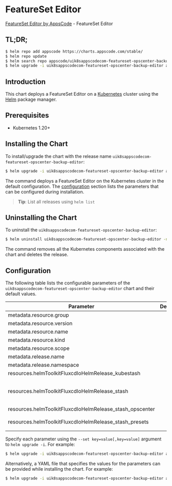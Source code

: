 # FeatureSet Editor

[FeatureSet Editor by AppsCode](https://appscode.com) - FeatureSet Editor

## TL;DR;

```bash
$ helm repo add appscode https://charts.appscode.com/stable/
$ helm repo update
$ helm search repo appscode/uik8sappscodecom-featureset-opscenter-backup-editor --version=v0.22.0
$ helm upgrade -i uik8sappscodecom-featureset-opscenter-backup-editor appscode/uik8sappscodecom-featureset-opscenter-backup-editor -n default --create-namespace --version=v0.22.0
```

## Introduction

This chart deploys a FeatureSet Editor on a [Kubernetes](http://kubernetes.io) cluster using the [Helm](https://helm.sh) package manager.

## Prerequisites

- Kubernetes 1.20+

## Installing the Chart

To install/upgrade the chart with the release name `uik8sappscodecom-featureset-opscenter-backup-editor`:

```bash
$ helm upgrade -i uik8sappscodecom-featureset-opscenter-backup-editor appscode/uik8sappscodecom-featureset-opscenter-backup-editor -n default --create-namespace --version=v0.22.0
```

The command deploys a FeatureSet Editor on the Kubernetes cluster in the default configuration. The [configuration](#configuration) section lists the parameters that can be configured during installation.

> **Tip**: List all releases using `helm list`

## Uninstalling the Chart

To uninstall the `uik8sappscodecom-featureset-opscenter-backup-editor`:

```bash
$ helm uninstall uik8sappscodecom-featureset-opscenter-backup-editor -n default
```

The command removes all the Kubernetes components associated with the chart and deletes the release.

## Configuration

The following table lists the configurable parameters of the `uik8sappscodecom-featureset-opscenter-backup-editor` chart and their default values.

|                        Parameter                         | Description |                                                                                                                                                                                                                                                                                                                                                                                                                                                                                                                                                                                                                                                                                                                                                                                                                                                                                                                                                                                                                                                                                                               Default                                                                                                                                                                                                                                                                                                                                                                                                                                                                                                                                                                                                                                                                                                                                                                                                                                                                                                                                                                                                                                                                                                               |
|----------------------------------------------------------|-------------|-------------------------------------------------------------------------------------------------------------------------------------------------------------------------------------------------------------------------------------------------------------------------------------------------------------------------------------------------------------------------------------------------------------------------------------------------------------------------------------------------------------------------------------------------------------------------------------------------------------------------------------------------------------------------------------------------------------------------------------------------------------------------------------------------------------------------------------------------------------------------------------------------------------------------------------------------------------------------------------------------------------------------------------------------------------------------------------------------------------------------------------------------------------------------------------------------------------------------------------------------------------------------------------------------------------------------------------------------------------------------------------------------------------------------------------------------------------------------------------------------------------------------------------------------------------------------------------------------------------------------------------------------------------------------------------------------------------------------------------------------------------------------------------------------------------------------------------------------------------------------------------------------------------------------------------------------------------------------------------------------------------------------------------------------------------------------------------------------------------------------------------------------------------------------------------------------------------------------------------|
| metadata.resource.group                                  |             | <code>ui.k8s.appscode.com</code>                                                                                                                                                                                                                                                                                                                                                                                                                                                                                                                                                                                                                                                                                                                                                                                                                                                                                                                                                                                                                                                                                                                                                                                                                                                                                                                                                                                                                                                                                                                                                                                                                                                                                                                                                                                                                                                                                                                                                                                                                                                                                                                                                                                                    |
| metadata.resource.version                                |             | <code>v1alpha1</code>                                                                                                                                                                                                                                                                                                                                                                                                                                                                                                                                                                                                                                                                                                                                                                                                                                                                                                                                                                                                                                                                                                                                                                                                                                                                                                                                                                                                                                                                                                                                                                                                                                                                                                                                                                                                                                                                                                                                                                                                                                                                                                                                                                                                               |
| metadata.resource.name                                   |             | <code>featuresets</code>                                                                                                                                                                                                                                                                                                                                                                                                                                                                                                                                                                                                                                                                                                                                                                                                                                                                                                                                                                                                                                                                                                                                                                                                                                                                                                                                                                                                                                                                                                                                                                                                                                                                                                                                                                                                                                                                                                                                                                                                                                                                                                                                                                                                            |
| metadata.resource.kind                                   |             | <code>FeatureSet</code>                                                                                                                                                                                                                                                                                                                                                                                                                                                                                                                                                                                                                                                                                                                                                                                                                                                                                                                                                                                                                                                                                                                                                                                                                                                                                                                                                                                                                                                                                                                                                                                                                                                                                                                                                                                                                                                                                                                                                                                                                                                                                                                                                                                                             |
| metadata.resource.scope                                  |             | <code>Cluster</code>                                                                                                                                                                                                                                                                                                                                                                                                                                                                                                                                                                                                                                                                                                                                                                                                                                                                                                                                                                                                                                                                                                                                                                                                                                                                                                                                                                                                                                                                                                                                                                                                                                                                                                                                                                                                                                                                                                                                                                                                                                                                                                                                                                                                                |
| metadata.release.name                                    |             | <code>RELEASE-NAME</code>                                                                                                                                                                                                                                                                                                                                                                                                                                                                                                                                                                                                                                                                                                                                                                                                                                                                                                                                                                                                                                                                                                                                                                                                                                                                                                                                                                                                                                                                                                                                                                                                                                                                                                                                                                                                                                                                                                                                                                                                                                                                                                                                                                                                           |
| metadata.release.namespace                               |             | <code>default</code>                                                                                                                                                                                                                                                                                                                                                                                                                                                                                                                                                                                                                                                                                                                                                                                                                                                                                                                                                                                                                                                                                                                                                                                                                                                                                                                                                                                                                                                                                                                                                                                                                                                                                                                                                                                                                                                                                                                                                                                                                                                                                                                                                                                                                |
| resources.helmToolkitFluxcdIoHelmRelease_kubestash       |             | <code>{"apiVersion":"helm.toolkit.fluxcd.io/v2","kind":"HelmRelease","metadata":{"labels":{"app.kubernetes.io/component":"kubestash"},"name":"kubestash","namespace":"kubeops"},"spec":{"chart":{"spec":{"chart":"kubestash","sourceRef":{"kind":"HelmRepository","name":"appscode-charts-oci","namespace":"kubeops"},"version":"v2025.7.31"}},"install":{"crds":"CreateReplace","createNamespace":true,"remediation":{"retries":-1}},"interval":"5m","releaseName":"kubestash","storageNamespace":"stash","targetNamespace":"stash","timeout":"30m","upgrade":{"crds":"CreateReplace","remediation":{"retries":-1}},"values":{"features":{"enterprise":true}}}}</code>                                                                                                                                                                                                                                                                                                                                                                                                                                                                                                                                                                                                                                                                                                                                                                                                                                                                                                                                                                                                                                                                                                                                                                                                                                                                                                                                                                                                                                                                                                                                                             |
| resources.helmToolkitFluxcdIoHelmRelease_stash           |             | <code>{"apiVersion":"helm.toolkit.fluxcd.io/v2","kind":"HelmRelease","metadata":{"labels":{"app.kubernetes.io/component":"stash"},"name":"stash","namespace":"kubeops"},"spec":{"chart":{"spec":{"chart":"stash","sourceRef":{"kind":"HelmRepository","name":"appscode-charts-oci","namespace":"kubeops"},"version":"v2025.7.31"}},"install":{"crds":"CreateReplace","createNamespace":true,"remediation":{"retries":-1}},"interval":"5m","releaseName":"stash","storageNamespace":"stash","targetNamespace":"stash","timeout":"30m","upgrade":{"crds":"CreateReplace","remediation":{"retries":-1}},"values":{"features":{"enterprise":true},"global":{"license":"-----BEGIN CERTIFICATE-----\nMIIEEDCCAvigAwIBAgIIQqRL8fs8UCwwDQYJKoZIhvcNAQELBQAwJTEWMBQGA1UE\nChMNQXBwc0NvZGUgSW5jLjELMAkGA1UEAxMCY2EwHhcNMjMxMDI3MjM0OTI0WhcN\nMjMxMTEwMjM0OTI0WjCB2TEOMAwGA1UEBhMFc3Rhc2gxEzARBgNVBAgTCmVudGVy\ncHJpc2UxaDAWBgNVBAoTD3N0YXNoLWNvbW11bml0eTAXBgNVBAoTEGt1YmVkYi1l\neHQtc3Rhc2gwFwYDVQQKExBzdGFzaC1lbnRlcnByaXNlMBwGA1UEChMVcGFub3B0\naWNvbi1lbnRlcnByaXNlMRkwFwYDVQQLExBzdGFzaC1lbnRlcnByaXNlMS0wKwYD\nVQQDEyQ2MDE0ZTg4MS0xZjJhLTRhNWUtOTA2Zi1iZWMwMTdhMDVlYzEwggEiMA0G\nCSqGSIb3DQEBAQUAA4IBDwAwggEKAoIBAQDlr+C5Ao1r/+MQ/sAdPOa3e/V2Falb\nMteXYpd6TjcT2ZBFEvJ5IZZlaTX8q16kIFOJmxVDZg64tBdAN1zGP2JZHCsVqLpS\nEeTLrcJ9/IQzKST1O0YGEV08mbj8YH+He/2gmz+do+rDvIOEN6D2UyypwBgw23bI\ncdyACw5MUP3x21Bg3VaGDyahdZ2JBLu5Vd39KHCDm9PXPwsyx/8ac6OmcOFVzppf\ncdN+oINRMMMFMXVkZ/OJNbvLY/9O/tE88K6ocS3qXNv3+sFALAYXkKuVjw/ODXiS\nHvpITWBPZI6+j7MGt5MB+mejxf6lFPmcjnfmUoDZikant6LbecWLNQozAgMBAAGj\ngY4wgYswDgYDVR0PAQH/BAQDAgWgMBMGA1UdJQQMMAoGCCsGAQUFBwMCMGQGA1Ud\nEQRdMFuCJDYwMTRlODgxLTFmMmEtNGE1ZS05MDZmLWJlYzAxN2EwNWVjMYEfVGFt\nYWwgU2FoYSA8dGFtYWxAYXBwc2NvZGUuY29tPoESdGFtYWxAYXBwc2NvZGUuY29t\nMA0GCSqGSIb3DQEBCwUAA4IBAQBYqAFa8tG0mpeRBTQ7orRxeobOpsiAWs8kjPOm\nzar5vm6PZ8mnK2AOz4FAay7HoUEHGd0fhGWUJeIG/kRE2tmDaaKldULQm5SLr/c5\ndwxCLKvHQR9Kq8bLLtnPaWvDeZfQemTZ/lTf2izTiIiJ3yVUGjHN2y8EotLFzcfr\nHZrFwbtWwq3pN6sF7El3Roj9RHKF4mxhlzBZTezJ+eSbt0V5mnp2fraY+o9Jk8QB\nBiJTcwAI7KsK1U+zfoeyXVLfDNvBJMngKxlm/W9dRffN6xV2IQd0aeS8wnyzWi2D\nIwe0khcAFYoLVEoX1C65T7KzHdlNSm0SZx+q0SAZdTjW/DPb\n-----END CERTIFICATE-----\n"}}}}</code> |
| resources.helmToolkitFluxcdIoHelmRelease_stash_opscenter |             | <code>{"apiVersion":"helm.toolkit.fluxcd.io/v2","kind":"HelmRelease","metadata":{"labels":{"app.kubernetes.io/component":"stash-opscenter"},"name":"stash-opscenter","namespace":"kubeops"},"spec":{"chart":{"spec":{"chart":"stash-opscenter","sourceRef":{"kind":"HelmRepository","name":"appscode-charts-oci","namespace":"kubeops"},"version":"v2025.7.31"}},"install":{"crds":"CreateReplace","createNamespace":true,"remediation":{"retries":-1}},"interval":"5m","releaseName":"stash-opscenter","storageNamespace":"stash","targetNamespace":"stash","timeout":"30m","upgrade":{"crds":"CreateReplace","remediation":{"retries":-1}},"values":{"stash-metrics":{"enabled":false}}}}</code>                                                                                                                                                                                                                                                                                                                                                                                                                                                                                                                                                                                                                                                                                                                                                                                                                                                                                                                                                                                                                                                                                                                                                                                                                                                                                                                                                                                                                                                                                                                                  |
| resources.helmToolkitFluxcdIoHelmRelease_stash_presets   |             | <code>{"apiVersion":"helm.toolkit.fluxcd.io/v2","kind":"HelmRelease","metadata":{"labels":{"app.kubernetes.io/component":"stash-presets"},"name":"stash-presets","namespace":"kubeops"},"spec":{"chart":{"spec":{"chart":"stash-presets","sourceRef":{"kind":"HelmRepository","name":"appscode-charts-oci","namespace":"kubeops"},"version":"v2025.7.31"}},"install":{"crds":"CreateReplace","createNamespace":true,"remediation":{"retries":-1}},"interval":"5m","releaseName":"stash-presets","storageNamespace":"stash","targetNamespace":"stash","timeout":"30m","upgrade":{"crds":"CreateReplace","remediation":{"retries":-1}},"values":{"clusterMetadata":{"name":"arnob-new-ui-local","uid":"39554065-3968-4589-adac-d41a880d4c99"},"kubestash":{"backend":{"azure":{"auth":{"AZURE_ACCOUNT_KEY":"","AZURE_ACCOUNT_NAME":""},"spec":{"container":""}},"gcs":{"auth":{"GOOGLE_PROJECT_ID":"","GOOGLE_SERVICE_ACCOUNT_JSON_KEY":""},"spec":{"bucket":""}},"provider":"s3","s3":{"auth":{"AWS_ACCESS_KEY_ID":"34F9JI2JM8DOJC6NUPII","AWS_SECRET_ACCESS_KEY":""},"spec":{"bucket":"arnob","endpoint":"us-east-1.linodeobjects.com","prefix":"new-ui-local","region":"us-east-1"}}},"encryptionSecret":"abcde","retentionPolicy":"keep-1wk","schedule":"*/30 * * * *","storageSecret":{"create":true}},"tool":"KubeStash","usePrefix":""}}}</code>                                                                                                                                                                                                                                                                                                                                                                                                                                                                                                                                                                                                                                                                                                                                                                                                                                                                               |


Specify each parameter using the `--set key=value[,key=value]` argument to `helm upgrade -i`. For example:

```bash
$ helm upgrade -i uik8sappscodecom-featureset-opscenter-backup-editor appscode/uik8sappscodecom-featureset-opscenter-backup-editor -n default --create-namespace --version=v0.22.0 --set metadata.resource.group=ui.k8s.appscode.com
```

Alternatively, a YAML file that specifies the values for the parameters can be provided while
installing the chart. For example:

```bash
$ helm upgrade -i uik8sappscodecom-featureset-opscenter-backup-editor appscode/uik8sappscodecom-featureset-opscenter-backup-editor -n default --create-namespace --version=v0.22.0 --values values.yaml
```
